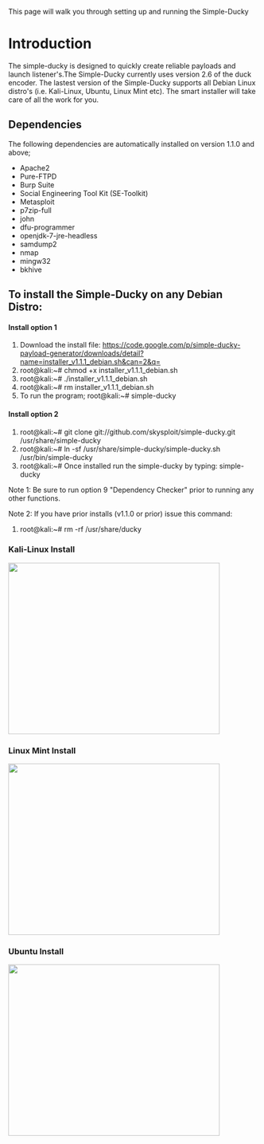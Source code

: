 This page will walk you through setting up and running the Simple-Ducky

# Introduction #

The simple-ducky is designed to quickly create reliable payloads and launch listener's.The Simple-Ducky currently uses version 2.6 of the duck encoder. The lastest version of the Simple-Ducky supports all Debian Linux distro's (i.e. Kali-Linux, Ubuntu, Linux Mint etc). The smart installer will take care of all the work for you.


## Dependencies ##

The following dependencies are automatically installed on version 1.1.0 and above;

  * Apache2
  * Pure-FTPD
  * Burp Suite
  * Social Engineering Tool Kit (SE-Toolkit)
  * Metasploit
  * p7zip-full
  * john
  * dfu-programmer
  * openjdk-7-jre-headless
  * samdump2
  * nmap
  * mingw32
  * bkhive

## To install the Simple-Ducky on any Debian Distro: ##

#### Install option 1 ####

  1. Download the install file: https://code.google.com/p/simple-ducky-payload-generator/downloads/detail?name=installer_v1.1.1_debian.sh&can=2&q=
  1. root@kali:~# chmod +x installer\_v1.1.1\_debian.sh
  1. root@kali:~# ./installer\_v1.1.1\_debian.sh
  1. root@kali:~# rm installer\_v1.1.1\_debian.sh
  1. To run the program; root@kali:~# simple-ducky

#### Install option 2 ####

  1. root@kali:~# git clone git://github.com/skysploit/simple-ducky.git /usr/share/simple-ducky
  1. root@kali:~# ln -sf /usr/share/simple-ducky/simple-ducky.sh /usr/bin/simple-ducky
  1. root@kali:~# Once installed run the simple-ducky by typing: simple-ducky

Note 1: Be sure to run option 9 "Dependency Checker" prior to running any other functions.

Note 2: If you have prior installs (v1.1.0 or prior) issue this command:
  1. root@kali:~# rm -rf /usr/share/ducky



### Kali-Linux Install ###

<a href='http://www.youtube.com/watch?feature=player_embedded&v=KBwdkYAn9QY' target='_blank'><img src='http://img.youtube.com/vi/KBwdkYAn9QY/0.jpg' width='425' height=344 /></a>

### Linux Mint Install ###

<a href='http://www.youtube.com/watch?feature=player_embedded&v=TPpe0fHN8iY' target='_blank'><img src='http://img.youtube.com/vi/TPpe0fHN8iY/0.jpg' width='425' height=344 /></a>

### Ubuntu Install ###

<a href='http://www.youtube.com/watch?feature=player_embedded&v=RGmAkIltYRs' target='_blank'><img src='http://img.youtube.com/vi/RGmAkIltYRs/0.jpg' width='425' height=344 /></a>